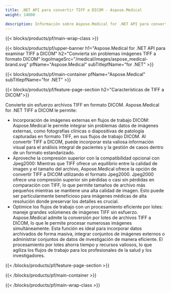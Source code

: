 ```yaml
---
title: .NET API para convertir TIFF a DICOM - Aspose.Medical
weight: 14000

description: Información sobre Aspose.Medical for .NET API para convertir TIFF a DICOM
---
```


{{< blocks/products/pf/main-wrap-class >}}

{{< blocks/products/pf/upper-banner h1="Aspose.Medical for .NET API para examinar TIFF a DICOM" h2="Convierta sin problemas imágenes TIFF a formato DICOM" logoImageSrc="/medical/images/aspose_medical-brand.svg" pfName="Aspose.Medical" subTitlepfName="for .NET" >}}

{{< blocks/products/pf/main-container pfName="Aspose.Medical" subTitlepfName="for .NET" >}}

{{< blocks/products/pf/feature-page-section h2="Características de TIFF a DICOM">}}

<p>Convierte sin esfuerzo archivos TIFF en formato DICOM. Aspose.Medical for .NET TIFF a DICOM le permite:</p>

<ul>
<li>Incorporación de imágenes externas en flujos de trabajo DICOM: Aspose.Medical le permite integrar sin problemas datos de imágenes externas, como fotografías clínicas o diapositivas de patología capturadas en formato TIFF, en sus flujos de trabajo DICOM. Al convertir TIFF a DICOM, puede incorporar esta valiosa información visual para el análisis integral de pacientes y la gestión de casos dentro de un formato estandarizado.</li>
<li>Aproveche la compresión superior con la compatibilidad opcional con Jpeg2000: Mientras que TIFF ofrece un equilibrio entre la calidad de imagen y el tamaño del archivo, Aspose.Medical ofrece la opción de convertir TIFF a DICOM utilizando el formato Jpeg2000. Jpeg2000 ofrece una compresión superior sin pérdidas o casi sin pérdidas en comparación con TIFF, lo que permite tamaños de archivo más pequeños mientras se mantiene una alta calidad de imagen. Esto puede ser particularmente beneficioso para imágenes médicas de alta resolución donde preservar los detalles es crucial.</li>
<li>Optimice los flujos de trabajo con un procesamiento eficiente por lotes: maneje grandes volúmenes de imágenes TIFF sin esfuerzo. Aspose.Medical admite la conversión por lotes de archivos TIFF a DICOM, lo que le permite procesar numerosas imágenes simultáneamente. Esta función es ideal para incorporar datos archivados de forma masiva, integrar conjuntos de imágenes externos o administrar conjuntos de datos de investigación de manera eficiente. El procesamiento por lotes ahorra tiempo y recursos valiosos, lo que agiliza los flujos de trabajo para los profesionales de la salud y los investigadores.</li>
</ul>

{{< /blocks/products/pf/feature-page-section >}}

{{< /blocks/products/pf/main-container >}}

{{< /blocks/products/pf/main-wrap-class >}}